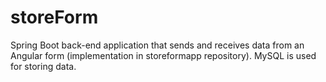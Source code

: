 # storeForm

Spring Boot back-end application that sends and receives data from an Angular form (implementation in storeformapp repository).
MySQL is used for storing data.

